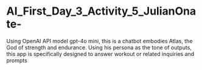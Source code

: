 # AI_First_Day_3_Activity_5_JulianOnate-
Using OpenAI API model gpt-4o mini, this is a chatbot embodies Atlas, the God of strength and endurance. Using his persona as the tone of outputs, this app is specifically designed to answer workout or related inquiries and prompts
